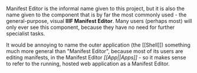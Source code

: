 Manifest Editor is the informal name given to this project, but it is also the name given to the component that is by far the most commonly used - the general-purpose, visual **IIIF Manifest Editor**. Many users (perhaps most) will only ever see this component, because they have no need for further specialist tasks. 

It would be annoying to name the outer application (the [[Shell]]) something much more general than "Manifest Editor", because most of its users are editing manifests, in the Manifest Editor _*[[App||Apps]]*_ - so it makes sense to refer to the running, hosted web application as a Manifest Editor.